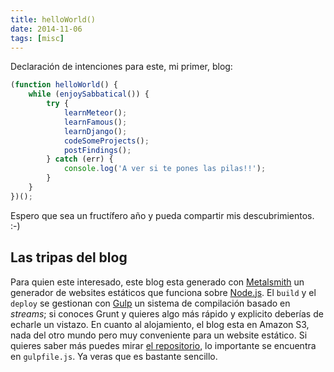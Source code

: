 ```yaml
---
title: helloWorld()
date: 2014-11-06
tags: [misc]
---
```


Declaración de intenciones para este, mi primer, blog:

```js
(function helloWorld() {
    while (enjoySabbatical()) {
        try {
            learnMeteor();
            learnFamous();
            learnDjango();
            codeSomeProjects();
            postFindings();
        } catch (err) {
            console.log('A ver si te pones las pilas!!');
        }
    }
})();
```

Espero que sea un fructífero año y pueda compartir mis descubrimientos. :-)

## Las tripas del blog

Para quien este interesado, este blog esta generado con [Metalsmith](http://www.metalsmith.io) un generador de websites estáticos que funciona sobre [Node.js](http://nodejs.org). El `build` y el `deploy` se gestionan con [Gulp](http://gulpjs.com) un sistema de compilación basado en _streams_; si conoces Grunt y quieres algo más rápido y explicito deberías de echarle un vistazo. En cuanto al alojamiento, el blog esta en Amazon S3, nada del otro mundo pero muy conveniente para un website estático. Si quieres saber más puedes mirar [el repositorio](https://github.com/doup/doup.illarra.com), lo importante se encuentra en `gulpfile.js`. Ya veras que es bastante sencillo.

